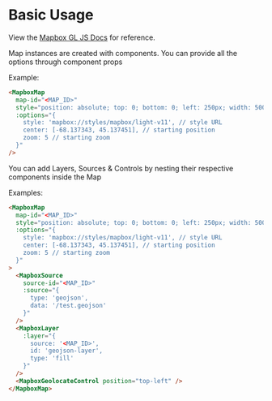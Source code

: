# Basic Usage
View the [Mapbox GL JS Docs](https://docs.mapbox.com/mapbox-gl-js/guides/) for reference.

Map instances are created with components. You can provide all the options through component props

Example:
```html
<MapboxMap
  map-id="<MAP_ID>"
  style="position: absolute; top: 0; bottom: 0; left: 250px; width: 500px;"
  :options="{
    style: 'mapbox://styles/mapbox/light-v11', // style URL
    center: [-68.137343, 45.137451], // starting position
    zoom: 5 // starting zoom
  }"
/>
```

You can add Layers, Sources & Controls by nesting their respective components inside the Map

Examples:

```html
<MapboxMap
  map-id="<MAP_ID>"
  style="position: absolute; top: 0; bottom: 0; left: 250px; width: 500px;"
  :options="{
    style: 'mapbox://styles/mapbox/light-v11', // style URL
    center: [-68.137343, 45.137451], // starting position
    zoom: 5 // starting zoom
  }"
>
  <MapboxSource 
    source-id="<MAP_ID>"
    :source="{
      type: 'geojson',
      data: '/test.geojson'
    }"
  />
  <MapboxLayer
    :layer="{
      source: '<MAP_ID>',
      id: 'geojson-layer',
      type: 'fill'
    }"
  />
  <MapboxGeolocateControl position="top-left" />
</MapboxMap>
```
